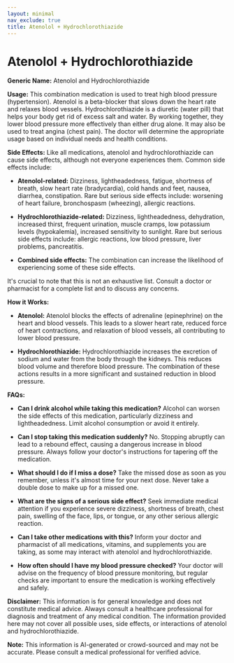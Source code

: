 ```yaml
---
layout: minimal
nav_exclude: true
title: Atenolol + Hydrochlorothiazide
---
```


# Atenolol + Hydrochlorothiazide

**Generic Name:** Atenolol and Hydrochlorothiazide

**Usage:** This combination medication is used to treat high blood pressure (hypertension).  Atenolol is a beta-blocker that slows down the heart rate and relaxes blood vessels. Hydrochlorothiazide is a diuretic (water pill) that helps your body get rid of excess salt and water.  By working together, they lower blood pressure more effectively than either drug alone.  It may also be used to treat angina (chest pain).  The doctor will determine the appropriate usage based on individual needs and health conditions.

**Side Effects:**  Like all medications, atenolol and hydrochlorothiazide can cause side effects, although not everyone experiences them. Common side effects include:

* **Atenolol-related:** Dizziness, lightheadedness, fatigue, shortness of breath, slow heart rate (bradycardia), cold hands and feet, nausea, diarrhea, constipation.  Rare but serious side effects include:  worsening of heart failure, bronchospasm (wheezing), allergic reactions.

* **Hydrochlorothiazide-related:** Dizziness, lightheadedness, dehydration, increased thirst, frequent urination, muscle cramps, low potassium levels (hypokalemia), increased sensitivity to sunlight. Rare but serious side effects include: allergic reactions, low blood pressure, liver problems, pancreatitis.


* **Combined side effects:** The combination can increase the likelihood of experiencing some of these side effects.


It's crucial to note that this is not an exhaustive list.  Consult a doctor or pharmacist for a complete list and to discuss any concerns.

**How it Works:**

* **Atenolol:**  Atenolol blocks the effects of adrenaline (epinephrine) on the heart and blood vessels. This leads to a slower heart rate, reduced force of heart contractions, and relaxation of blood vessels, all contributing to lower blood pressure.

* **Hydrochlorothiazide:** Hydrochlorothiazide increases the excretion of sodium and water from the body through the kidneys.  This reduces blood volume and therefore blood pressure.  The combination of these actions results in a more significant and sustained reduction in blood pressure.

**FAQs:**

* **Can I drink alcohol while taking this medication?**  Alcohol can worsen the side effects of this medication, particularly dizziness and lightheadedness.  Limit alcohol consumption or avoid it entirely.

* **Can I stop taking this medication suddenly?** No.  Stopping abruptly can lead to a rebound effect, causing a dangerous increase in blood pressure.  Always follow your doctor's instructions for tapering off the medication.

* **What should I do if I miss a dose?** Take the missed dose as soon as you remember, unless it's almost time for your next dose.  Never take a double dose to make up for a missed one.

* **What are the signs of a serious side effect?** Seek immediate medical attention if you experience severe dizziness, shortness of breath, chest pain, swelling of the face, lips, or tongue, or any other serious allergic reaction.

* **Can I take other medications with this?**  Inform your doctor and pharmacist of all medications, vitamins, and supplements you are taking, as some may interact with atenolol and hydrochlorothiazide.

* **How often should I have my blood pressure checked?** Your doctor will advise on the frequency of blood pressure monitoring, but regular checks are important to ensure the medication is working effectively and safely.

**Disclaimer:** This information is for general knowledge and does not constitute medical advice.  Always consult a healthcare professional for diagnosis and treatment of any medical condition.  The information provided here may not cover all possible uses, side effects, or interactions of atenolol and hydrochlorothiazide.


**Note:** This information is AI-generated or crowd-sourced and may not be accurate. Please consult a medical professional for verified advice.